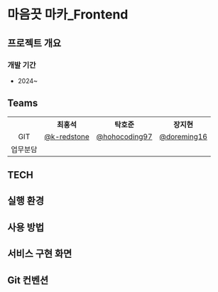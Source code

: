 # 마음끗 마카\_Frontend

## 프로젝트 개요

### 개발 기간

- 2024~

## Teams

<table>
  <tr>
    <th style="text-align:center;"></th>
    <th style="text-align:center;">최홍석</th>
    <th style="text-align:center;">탁호준</th>
    <th style="text-align:center;">장지현</th>
  </tr>
  <tr>
    <td align=center>GIT</td>
    <td align=center><a href='https://github.com/k-redstone'>@k-redstone</a></td>
    <td align=center><a href='https://github.com/hohocoding97'>@hohocoding97</a></td>
    <td align=center><a href='https://github.com/doreming16'>@doreming16</a></td>
  <tr>
    <td align=center>업무분담</td>
  </tr>
  </tr>
</table>

## TECH

## 실행 환경

## 사용 방법

## 서비스 구현 화면

## Git 컨벤션
